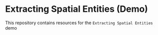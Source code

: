 # Extracting Spatial Entities (Demo)
This repository contains resources for the `Extracting Spatial Entities` demo
